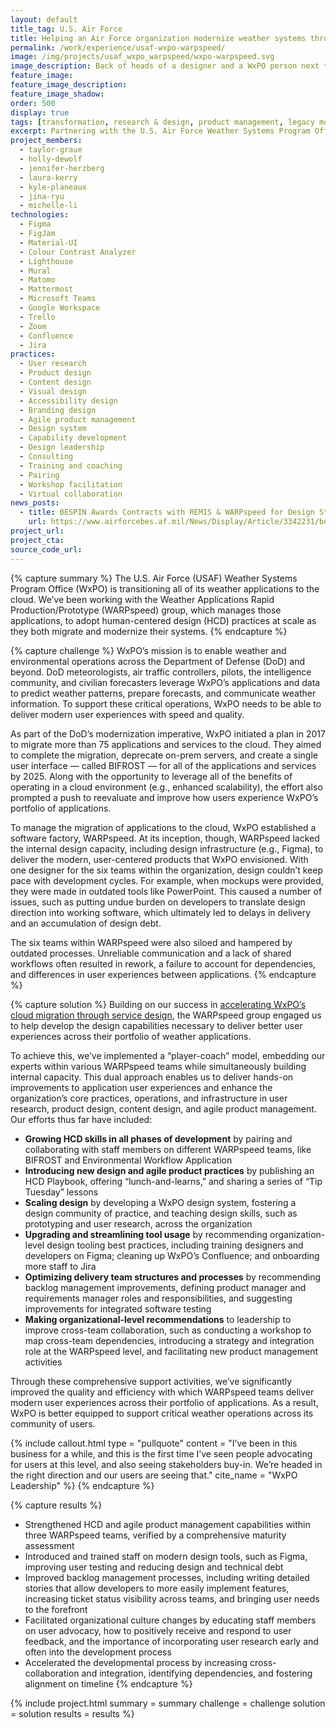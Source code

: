```yaml
---
layout: default
title_tag: U.S. Air Force
title: Helping an Air Force organization modernize weather systems through design capacity building
permalink: /work/experience/usaf-wxpo-warpspeed/
image: /img/projects/usaf_wxpo_warpspeed/wxpo-warpspeed.svg
image_description: Back of heads of a designer and a WxPO person next to each other collaborating on a screen with some weather graphics. 
feature_image:
feature_image_description:
feature_image_shadow:
order: 500
display: true
tags: [transformation, research & design, product management, legacy modernization, cloud & platforms, coaching & training, defense, air force, taylor graue, holly dewolf, jennifer herzberg, laura kerry, kyle planeaux, jina ryu, michelle li]
excerpt: Partnering with the U.S. Air Force Weather Systems Program Office to adopt human-centered design practices across their portfolio of systems.
project_members:
  - taylor-graue
  - holly-dewolf
  - jennifer-herzberg
  - laura-kerry
  - kyle-planeaux
  - jina-ryu
  - michelle-li
technologies:
  - Figma  
  - FigJam  
  - Material-UI  
  - Colour Contrast Analyzer  
  - Lighthouse  
  - Mural  
  - Matomo  
  - Mattermost  
  - Microsoft Teams  
  - Google Workspace  
  - Trello  
  - Zoom  
  - Confluence  
  - Jira
practices:
  - User research  
  - Product design  
  - Content design  
  - Visual design  
  - Accessibility design  
  - Branding design  
  - Agile product management  
  - Design system  
  - Capability development  
  - Design leadership  
  - Consulting  
  - Training and coaching  
  - Pairing  
  - Workshop facilitation  
  - Virtual collaboration      
news_posts:
  - title: BESPIN Awards Contracts with REMIS & WARPspeed for Design Studio Services
    url: https://www.airforcebes.af.mil/News/Display/Article/3342231/bespin-awards-contracts-with-remis-warpspeed-for-design-studio-services/
project_url:
project_cta:
source_code_url:
---
```


{% capture summary %}
The U.S. Air Force (USAF) Weather Systems Program Office (WxPO) is transitioning all of its weather applications to the cloud. We’ve been working with the Weather Applications Rapid Production/Prototype (WARPspeed) group, which manages those applications, to adopt human-centered design (HCD) practices at scale as they both migrate and modernize their systems.
{% endcapture %}

{% capture challenge %}
WxPO’s mission is to enable weather and environmental operations across the Department of Defense (DoD) and beyond. DoD meteorologists, air traffic controllers, pilots, the intelligence community, and civilian forecasters leverage WxPO’s applications and data to predict weather patterns, prepare forecasts, and communicate weather information. To support these critical operations, WxPO needs to be able to deliver modern user experiences with speed and quality.

As part of the DoD’s modernization imperative, WxPO initiated a plan in 2017 to migrate more than 75 applications and services to the cloud. They aimed to complete the migration, deprecate on-prem servers, and create a single user interface — called BIFROST — for all of the applications and services by 2025. Along with the opportunity to leverage all of the benefits of operating in a cloud environment (e.g., enhanced scalability), the effort also prompted a push to reevaluate and improve how users experience WxPO’s portfolio of applications. 

To manage the migration of applications to the cloud, WxPO established a software factory, WARPspeed. At its inception, though, WARPspeed lacked the internal design capacity, including design infrastructure (e.g., Figma), to deliver the modern, user-centered products that WxPO envisioned. With one designer for the six teams within the organization, design couldn’t keep pace with development cycles. For example, when mockups were provided, they were made in outdated tools like PowerPoint. This caused a number of issues, such as putting undue burden on developers to translate design direction into working software, which ultimately led to delays in delivery and an accumulation of design debt. 

The six teams within WARPspeed were also siloed and hampered by outdated processes. Unreliable communication and a lack of shared workflows often resulted in rework, a failure to account for dependencies, and differences in user experiences between applications. 
{% endcapture %}

{% capture solution %}
Building on our success in [accelerating WxPO’s cloud migration through service design](/work/experience/usaf-wxpo-cloud-migration/), the WARPspeed group engaged us to help develop the design capabilities necessary to deliver better user experiences across their portfolio of weather applications.

To achieve this, we’ve implemented a “player-coach” model, embedding our experts within various WARPspeed teams while simultaneously building internal capacity. This dual approach enables us to deliver hands-on improvements to application user experiences and enhance the organization’s core practices, operations, and infrastructure in user research, product design, content design, and agile product management. Our efforts thus far have included:

- **Growing HCD skills in all phases of development** by pairing and collaborating with staff members on different WARPspeed teams, like BIFROST and Environmental Workflow Application
- **Introducing new design and agile product practices** by publishing an HCD Playbook, offering “lunch-and-learns,” and sharing a series of “Tip Tuesday” lessons
- **Scaling design** by developing a WxPO design system, fostering a design community of practice, and teaching design skills, such as prototyping and user research, across the organization
- **Upgrading and streamlining tool usage** by recommending organization-level design tooling best practices, including  training designers and developers on Figma; cleaning up WxPO’s Confluence; and onboarding more staff to Jira
- **Optimizing delivery team structures and processes** by recommending backlog management improvements, defining product manager and requirements manager roles and responsibilities, and suggesting improvements for integrated software testing
- **Making organizational-level recommendations** to leadership to improve cross-team collaboration, such as conducting a workshop to map cross-team dependencies, introducing a strategy and integration role at the WARPspeed level, and facilitating new product management activities

Through these comprehensive support activities, we’ve significantly improved the quality and efficiency with which WARPspeed teams deliver modern user experiences across their portfolio of applications. As a result, WxPO is better equipped to support critical weather operations across its community of users.

{% include callout.html type = "pullquote" content = "I’ve been in this business for a while, and this is the first time I’ve seen people advocating for users at this level, and also seeing stakeholders buy-in. We’re headed in the right direction and our users are seeing that." cite_name = "WxPO Leadership" %}
{% endcapture %}

{% capture results %}
- Strengthened HCD and agile product management capabilities within three WARPspeed teams, verified by a comprehensive maturity assessment
- Introduced and trained staff on modern design tools, such as Figma, improving user testing and reducing design and technical debt
- Improved backlog management processes, including writing detailed stories that allow developers to more easily implement features, increasing ticket status visibility across teams, and bringing user needs to the forefront
- Facilitated organizational culture changes by educating staff members on user advocacy, how to positively receive and respond to user feedback, and the importance of incorporating user research early and often into the development process
- Accelerated the developmental process by increasing cross-collaboration and integration, identifying dependencies, and fostering alignment on timeline
{% endcapture %}

{% include project.html
  summary = summary
  challenge = challenge
  solution = solution
  results = results
%}

